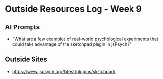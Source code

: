# Outside Resources Log - Week 9


## AI Prompts

- "What are a few examples of real-world psychological experiments that could take advantage of the sketchpad plugin in jsPsych?"

## Outside Sites

- https://www.jspsych.org/latest/plugins/sketchpad/